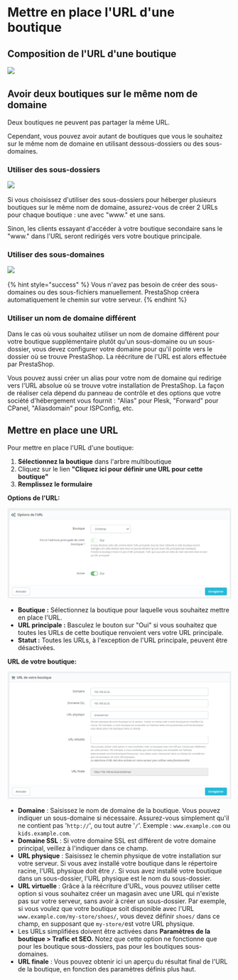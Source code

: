 # Mettre en place l'URL d'une boutique

## Composition de l'URL d'une boutique

![](<../../../.gitbook/assets/httpswww.mystore.comwomen (6).png>)

## Avoir deux boutiques sur le même nom de domaine

Deux boutiques ne peuvent pas partager la même URL.

Cependant, vous pouvez avoir autant de boutiques que vous le souhaitez sur le même nom de domaine en utilisant dessous-dossiers ou des sous-domaines.

### Utiliser des sous-dossiers

![](<../../../.gitbook/assets/httpswww.mystore.comwomen (7).png>)

Si vous choisissez d'utiliser des sous-dossiers pour héberger plusieurs boutiques sur le même nom de domaine, assurez-vous de créer 2 URLs pour chaque boutique : une avec "www." et une sans.

Sinon, les clients essayant d'accéder à votre boutique secondaire sans le "www." dans l'URL seront redirigés vers votre boutique principale.

### Utiliser des sous-domaines

![](<../../../.gitbook/assets/httpswww.mystore.comwomen (8).png>)

{% hint style="success" %}
Vous n'avez pas besoin de créer des sous-domaines ou des sous-fichiers manuellement. PrestaShop créera automatiquement le chemin sur votre serveur.
{% endhint %}

### Utiliser un nom de domaine différent

Dans le cas où vous souhaitez utiliser un nom de domaine différent pour votre boutique supplémentaire plutôt qu'un sous-domaine ou un sous-dossier, vous devez configurer votre domaine pour qu'il pointe vers le dossier où se trouve PrestaShop. La réécriture de l'URL est alors effectuée par PrestaShop.

Vous pouvez aussi créer un alias pour votre nom de domaine qui redirige vers l'URL absolue où se trouve votre installation de PrestaShop. La façon de réaliser cela dépend du panneau de contrôle et des options que votre société d'hébergement vous fournit : "Alias" pour Plesk, "Forward" pour CPanel, "Aliasdomain" pour ISPConfig, etc.

## Mettre en place une URL

Pour mettre en place l'URL d'une boutique:

1. **Sélectionnez la boutique** dans l'arbre multiboutique
2. Cliquez sur le lien **"Cliquez ici pour définir une URL pour cette boutique"**
3. **Remplissez le formulaire**

**Options de l'URL:**

![](<../../../.gitbook/assets/image (48).png>)

* **Boutique :** Sélectionnez la boutique pour laquelle vous souhaitez mettre en place l'URL.
* **URL principale :** Basculez le bouton sur "Oui" si vous souhaitez que toutes les URLs de cette boutique renvoient vers votre URL principale.
* **Statut :** Toutes les URLs, à l'exception de l'URL principale, peuvent être désactivées.

**URL de votre boutique:**

![](<../../../.gitbook/assets/image (50).png>)

* **Domaine** : Saisissez le nom de domaine de la boutique. Vous pouvez indiquer un sous-domaine si nécessaire. Assurez-vous simplement qu'il ne contient pas '`http://`', ou tout autre '`/`'. Exemple : `www.example.com` ou `kids.example.com`.
* **Domaine SSL** : Si votre domaine SSL est différent de votre domaine principal, veillez à l'indiquer dans ce champ.
* **URL physique** : Saisissez le chemin physique de votre installation sur votre serveur. Si vous avez installé votre boutique dans le répertoire racine, l'URL physique doit être `/`. Si vous avez installé votre boutique dans un sous-dossier, l'URL physique est le nom du sous-dossier.
* **URL virtuelle** : Grâce à la réécriture d'URL, vous pouvez utiliser cette option si vous souhaitez créer un magasin avec une URL qui n'existe pas sur votre serveur, sans avoir à créer un sous-dossier. Par exemple, si vous voulez que votre boutique soit disponible avec l'URL `www.example.com/my-store/shoes/`, vous devez définir `shoes/` dans ce champ, en supposant que `my-store/`est votre URL physique.
* Les URLs simplifiées doivent être activées dans **Paramètres de la boutique > Trafic et SEO.** Notez que cette option ne fonctionne que pour les boutique sous-dossiers, pas pour les boutiques sous-domaines.
* **URL finale** : Vous pouvez obtenir ici un aperçu du résultat final de l'URL de la boutique, en fonction des paramètres définis plus haut.
